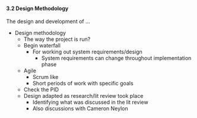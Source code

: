 #### 3.2 Design Methodology

The design and development of ...

* Design methodology
	* The way the project is run?
	* Begin waterfall
		* For working out system requirements/design
			* System requirements can change throughout implementation phase
	* Agile
		* Scrum like
		* Short periods of work with specific goals
	* Check the PID
	* Design adapted as research/lit review took place
		* Identifying what was discussed in the lit review
		* Also discussions with Cameron Neylon